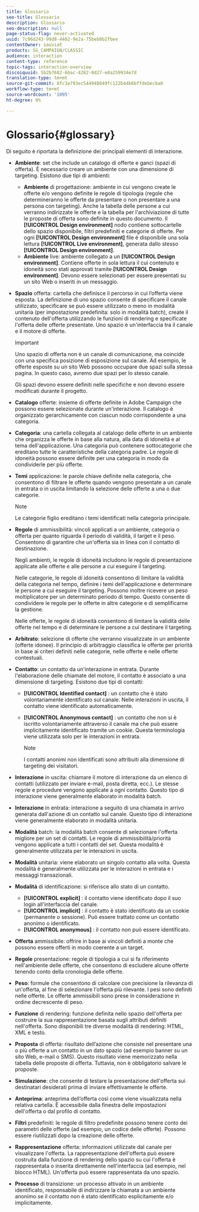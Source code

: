 ```yaml
---
title: Glossario
seo-title: Glossario
description: Glossario
seo-description: null
page-status-flag: never-activated
uuid: 7c96d243-99d8-4402-9e2a-75beb8b2fbee
contentOwner: sauviat
products: SG_CAMPAIGN/CLASSIC
audience: interaction
content-type: reference
topic-tags: interaction-overview
discoiquuid: 5b2b7682-6bac-4282-8d27-e8a259934e7d
translation-type: tm+mt
source-git-commit: 8fc3e793ec544948049fc122b44b6bffdebecba0
workflow-type: tm+mt
source-wordcount: '1095'
ht-degree: 0%

---
```



# Glossario{#glossary}

Di seguito è riportata la definizione dei principali elementi di interazione.

* **Ambiente**: set che include un catalogo di offerte e ganci (spazi di offerta). È necessario creare un ambiente con una dimensione di targeting. Esistono due tipi di ambienti:

   * **Ambiente** di progettazione: ambiente in cui vengono create le offerte e/o vengono definite le regole di tipologia (regole che determineranno le offerte da presentare o non presentare a una persona con targeting). Anche la tabella delle persone a cui verranno indirizzate le offerte e la tabella per l&#39;archiviazione di tutte le proposte di offerta sono definite in questo documento. Il **[!UICONTROL Design environment]** nodo contiene sottocartelle dello spazio disponibile, filtri predefiniti e categorie di offerte. Per ogni **[!UICONTROL Design environment]** file è disponibile una sola lettura **[!UICONTROL Live environment]**, generata dallo stesso **[!UICONTROL Design environment]**.
   * **Ambiente** live: ambiente collegato a un **[!UICONTROL Design environment]**. Contiene offerte in sola lettura il cui contenuto e idoneità sono stati approvati tramite **[!UICONTROL Design environment]**. Devono essere selezionati per essere presentati su un sito Web o inseriti in un messaggio.

* **Spazio** offerta: cartella che definisce il percorso in cui l’offerta viene esposta. La definizione di uno spazio consente di specificare il canale utilizzato, specificare se può essere utilizzato o meno in modalità unitaria (per impostazione predefinita: solo in modalità batch), create il contenuto dell&#39;offerta utilizzando le funzioni di rendering e specificate l&#39;offerta delle offerte presentate. Uno spazio è un&#39;interfaccia tra il canale e il motore di offerte.

   >[!IMPORTANT]
   >
   >Uno spazio di offerta non è un canale di comunicazione, ma coincide con una specifica posizione di esposizione sul canale. Ad esempio, le offerte esposte su un sito Web possono occupare due spazi sulla stessa pagina. In questo caso, avremo due spazi per lo stesso canale.
   >
   >Gli spazi devono essere definiti nelle specifiche e non devono essere modificati durante il progetto.

* **Catalogo** offerte: insieme di offerte definite in  Adobe Campaign che possono essere selezionate durante un&#39;interazione. Il catalogo è organizzato gerarchicamente con ciascun nodo corrispondente a una categoria.
* **Categoria**: una cartella collegata al catalogo delle offerte in un ambiente che organizza le offerte in base alla natura, alla data di idoneità e al tema dell&#39;applicazione. Una categoria può contenere sottocategorie che ereditano tutte le caratteristiche della categoria padre. Le regole di idoneità possono essere definite per una categoria in modo da condividerle per più offerte.
* **Temi** applicazione: le parole chiave definite nella categoria, che consentono di filtrare le offerte quando vengono presentate a un canale in entrata o in uscita limitando la selezione delle offerte a una o due categorie.

   >[!NOTE]
   >
   >Le categorie figlio ereditano i temi identificati nella categoria principale.

* **Regole** di ammissibilità: vincoli applicati a un ambiente, categoria o offerta per quanto riguarda il periodo di validità, il target e il peso. Consentono di garantire che un&#39;offerta sia in linea con il contatto di destinazione.

   Negli ambienti, le regole di idoneità includono le regole di presentazione applicate alle offerte e alle persone a cui eseguire il targeting.

   Nelle categorie, le regole di idoneità consentono di limitare la validità della categoria nel tempo, definire i temi dell&#39;applicazione e determinare le persone a cui eseguire il targeting. Possono inoltre ricevere un peso moltiplicatore per un determinato periodo di tempo. Questo consente di condividere le regole per le offerte in altre categorie e di semplificarne la gestione.

   Nelle offerte, le regole di idoneità consentono di limitare la validità delle offerte nel tempo e di determinare le persone a cui destinare il targeting.

* **Arbitrato**: selezione di offerte che verranno visualizzate in un ambiente (offerte idonee). Il principio di arbitraggio classifica le offerte per priorità in base ai criteri definiti nelle categorie, nelle offerte e nelle offerte contestuali.
* **Contatto**: un contatto da un&#39;interazione in entrata. Durante l&#39;elaborazione delle chiamate del motore, il contatto è associato a una dimensione di targeting. Esistono due tipi di contatti:

   * **[!UICONTROL Identified contact]** : un contatto che è stato volontariamente identificato sul canale. Nelle interazioni in uscita, il contatto viene identificato automaticamente.
   * **[!UICONTROL Anonymous contact]** : un contatto che non si è iscritto volontariamente attraverso il canale ma che può essere implicitamente identificato tramite un cookie. Questa terminologia viene utilizzata solo per le interazioni in entrata.

      >[!NOTE]
      >
      >I contatti anonimi non identificati sono attribuiti alla dimensione di targeting dei visitatori.

* **Interazione** in uscita: chiamare il motore di interazione da un elenco di contatti (utilizzato per inviare e-mail, posta diretta, ecc.). Le stesse regole e procedure vengono applicate a ogni contatto. Questo tipo di interazione viene generalmente elaborato in modalità batch.
* **Interazione** in entrata: interazione a seguito di una chiamata in arrivo generata dall&#39;azione di un contatto sul canale. Questo tipo di interazione viene generalmente elaborato in modalità unitaria.
* **Modalità** batch: la modalità batch consente di selezionare l&#39;offerta migliore per un set di contatti. Le regole di ammissibilità/priorità vengono applicate a tutti i contatti del set. Questa modalità è generalmente utilizzata per le interazioni in uscita.
* **Modalità** unitaria: viene elaborato un singolo contatto alla volta. Questa modalità è generalmente utilizzata per le interazioni in entrata e i messaggi transazionali.
* **Modalità** di identificazione: si riferisce allo stato di un contatto.

   * **[!UICONTROL explicit]** : il contatto viene identificato dopo il suo login all&#39;interfaccia del canale.
   * **[!UICONTROL implicit]** : il contatto è stato identificato da un cookie (permanente o sessione). Può essere trattato come un contatto anonimo o identificato.
   * **[!UICONTROL anonymous]** : il contatto non può essere identificato.

* **Offerta** ammissibile: offrire in base ai vincoli definiti a monte che possono essere offerti in modo coerente a un target.
* **Regole** presentazione: regole di tipologia a cui si fa riferimento nell&#39;ambiente delle offerte, che consentono di escludere alcune offerte tenendo conto della cronologia delle offerte.
* **Peso**: formule che consentono di calcolare con precisione la rilevanza di un&#39;offerta, al fine di selezionare l&#39;offerta più rilevante. I pesi sono definiti nelle offerte. Le offerte ammissibili sono prese in considerazione in ordine decrescente di peso.
* **Funzione** di rendering: funzione definita nello spazio dell&#39;offerta per costruire la sua rappresentazione basata sugli attributi definiti nell&#39;offerta. Sono disponibili tre diverse modalità di rendering: HTML, XML e testo.
* **Proposta** di offerta: risultato dell’azione che consiste nel presentare una o più offerte a un contatto in un dato spazio (ad esempio banner su un sito Web, e-mail o SMS). Questo risultato viene memorizzato nella tabella delle proposte di offerta. Tuttavia, non è obbligatorio salvare le proposte.
* **Simulazione**: che consente di testare la presentazione dell&#39;offerta sui destinatari desiderati prima di inviare effettivamente le offerte.
* **Anteprima**: anteprima dell’offerta così come viene visualizzata nella relativa cartella. È accessibile dalla finestra delle impostazioni dell&#39;offerta o dal profilo di contatto.
* **Filtri** predefiniti: le regole di filtro predefinite possono tenere conto dei parametri delle offerte (ad esempio, un codice delle offerte). Possono essere riutilizzati dopo la creazione delle offerte.
* **Rappresentazione** offerta: informazioni utilizzate dal canale per visualizzare l&#39;offerta. La rappresentazione dell&#39;offerta può essere costruita dalla funzione di rendering dello spazio su cui l&#39;offerta è rappresentata o inserita direttamente nell&#39;interfaccia (ad esempio, nel blocco HTML). Un&#39;offerta può essere rappresentata da uno spazio.
* **Processo** di transizione: un processo attivato in un ambiente identificato, responsabile di indirizzare la chiamata a un ambiente anonimo se il contatto non è stato identificato esplicitamente e/o implicitamente.

